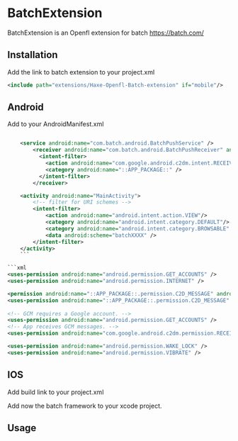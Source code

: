 BatchExtension
===========================

BatchExtension is an Openfl extension for batch https://batch.com/

Installation
------------
Add the link to batch extension to your project.xml
```xml
<include path="extensions/Haxe-Openfl-Batch-extension" if="mobile"/>
```
Android
------------

Add to your AndroidManifest.xml

```xml

	<service android:name="com.batch.android.BatchPushService" />
		<receiver android:name="com.batch.android.BatchPushReceiver" android:permission="com.google.android.c2dm.permission.SEND"> 
		  <intent-filter> 
			<action android:name="com.google.android.c2dm.intent.RECEIVE" /> 
			<category android:name="::APP_PACKAGE::" /> 
		  </intent-filter>  
		</receiver>

	<activity android:name="MainActivity">
		<!-- filter for URI schemes -->
		<intent-filter>
			<action android:name="android.intent.action.VIEW"/>
			<category android:name="android.intent.category.DEFAULT"/>
			<category android:name="android.intent.category.BROWSABLE" />
			<data android:scheme="batchXXXX" />
		</intent-filter>
	</activity>
	```

```xml
<uses-permission android:name="android.permission.GET_ACCOUNTS" />
<uses-permission android:name="android.permission.INTERNET" />

<permission android:name="::APP_PACKAGE::.permission.C2D_MESSAGE" android:protectionLevel="signature" />
<uses-permission android:name="::APP_PACKAGE::.permission.C2D_MESSAGE" />
	
<!-- GCM requires a Google account. -->
<uses-permission android:name="android.permission.GET_ACCOUNTS" />
<!-- App receives GCM messages. -->
<uses-permission android:name="com.google.android.c2dm.permission.RECEIVE" />

<uses-permission android:name="android.permission.WAKE_LOCK" />
<uses-permission android:name="android.permission.VIBRATE" />  
```

IOS
------------

Add build link to your project.xml
<ios linker-flags="-force_load /path_to_framework/Batch.framework/Batch" />

Add now the batch framework to your xcode project.


Usage
------------


